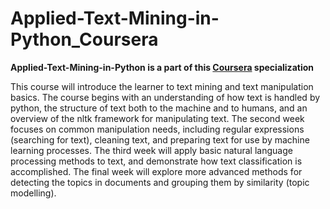 # Applied-Text-Mining-in-Python_Coursera
 **Applied-Text-Mining-in-Python is a part of this [Coursera](https://www.coursera.org/specializations/data-science-python) specialization**

 This course will introduce the learner to text mining and text manipulation basics. The course begins with an understanding of how text is handled by python, the structure of text both to the machine and to humans, and an overview of the nltk framework for manipulating text. The second week focuses on common manipulation needs, including regular expressions (searching for text), cleaning text, and preparing text for use by machine learning processes. The third week will apply basic natural language processing methods to text, and demonstrate how text classification is accomplished. The final week will explore more advanced methods for detecting the topics in documents and grouping them by similarity (topic modelling).
